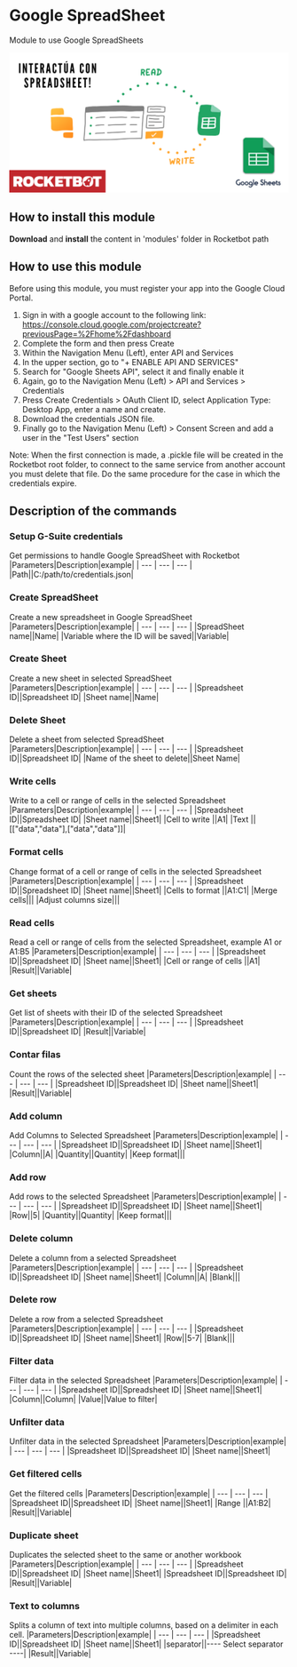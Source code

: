 



# Google SpreadSheet
  
Module to use Google SpreadSheets  
  
![banner](imgs/Banner_Google-SpreadSheets.png)
## How to install this module
  
__Download__ and __install__ the content in 'modules' folder in Rocketbot path  



## How to use this module

Before using this module, you must register your app into the Google Cloud Portal.

1. Sign in with a google account to the following link: https://console.cloud.google.com/projectcreate?previousPage=%2Fhome%2Fdashboard
2. Complete the form and then press Create
3. Within the Navigation Menu (Left), enter API and Services
4. In the upper section, go to "+ ENABLE API AND SERVICES"
5. Search for "Google Sheets API", select it and finally enable it
6. Again, go to the Navigation Menu (Left) > API and Services > Credentials
7. Press Create Credentials > OAuth Client ID, select Application Type: Desktop App, enter a name and create.
8. Download the credentials JSON file.
9. Finally go to the Navigation Menu (Left) > Consent Screen and add a user in the "Test Users" section

Note: When the first connection is made, a .pickle file will be created in the Rocketbot root folder, to connect to the same service from another account you must delete
that file. Do the same procedure for the case in which the credentials expire.


## Description of the commands

### Setup G-Suite credentials
  
Get permissions to handle Google SpreadSheet with Rocketbot
|Parameters|Description|example|
| --- | --- | --- |
|Path||C:/path/to/credentials.json|

### Create SpreadSheet
  
Create a new spreadsheet in Google SpreadSheet
|Parameters|Description|example|
| --- | --- | --- |
|SpreadSheet name||Name|
|Variable where the ID will be saved||Variable|

### Create Sheet
  
Create a new sheet in selected SpreadSheet
|Parameters|Description|example|
| --- | --- | --- |
|Spreadsheet ID||Spreadsheet ID|
|Sheet name||Name|

### Delete Sheet
  
Delete a sheet from selected SpreadSheet
|Parameters|Description|example|
| --- | --- | --- |
|Spreadsheet ID||Spreadsheet ID|
|Name of the sheet to delete||Sheet Name|

### Write cells
  
Write to a cell or range of cells in the selected Spreadsheet
|Parameters|Description|example|
| --- | --- | --- |
|Spreadsheet ID||Spreadsheet ID|
|Sheet name||Sheet1|
|Cell to write ||A1|
|Text ||[["data","data"],["data","data"]]|

### Format cells
  
Change format of a cell or range of cells in the selected Spreadsheet
|Parameters|Description|example|
| --- | --- | --- |
|Spreadsheet ID||Spreadsheet ID|
|Sheet name||Sheet1|
|Cells to format ||A1:C1|
|Merge cells|||
|Adjust columns size|||

### Read cells
  
Read a cell or range of cells from the selected Spreadsheet, example A1 or A1:B5
|Parameters|Description|example|
| --- | --- | --- |
|Spreadsheet ID||Spreadsheet ID|
|Sheet name||Sheet1|
|Cell or range of cells ||A1|
|Result||Variable|

### Get sheets
  
Get list of sheets with their ID of the selected Spreadsheet
|Parameters|Description|example|
| --- | --- | --- |
|Spreadsheet ID||Spreadsheet ID|
|Result||Variable|

### Contar filas
  
Count the rows of the selected sheet
|Parameters|Description|example|
| --- | --- | --- |
|Spreadsheet ID||Spreadsheet ID|
|Sheet name||Sheet1|
|Result||Variable|

### Add column
  
Add Columns to Selected Spreadsheet
|Parameters|Description|example|
| --- | --- | --- |
|Spreadsheet ID||Spreadsheet ID|
|Sheet name||Sheet1|
|Column||A|
|Quantity||Quantity|
|Keep format|||

### Add row
  
Add rows to the selected Spreadsheet
|Parameters|Description|example|
| --- | --- | --- |
|Spreadsheet ID||Spreadsheet ID|
|Sheet name||Sheet1|
|Row||5|
|Quantity||Quantity|
|Keep format|||

### Delete column
  
Delete a column from a selected Spreadsheet
|Parameters|Description|example|
| --- | --- | --- |
|Spreadsheet ID||Spreadsheet ID|
|Sheet name||Sheet1|
|Column||A|
|Blank|||

### Delete row
  
Delete a row from a selected Spreadsheet
|Parameters|Description|example|
| --- | --- | --- |
|Spreadsheet ID||Spreadsheet ID|
|Sheet name||Sheet1|
|Row||5-7|
|Blank|||

### Filter data
  
Filter data in the selected Spreadsheet
|Parameters|Description|example|
| --- | --- | --- |
|Spreadsheet ID||Spreadsheet ID|
|Sheet name||Sheet1|
|Column||Column|
|Value||Value to filter|

### Unfilter data
  
Unfilter data in the selected Spreadsheet
|Parameters|Description|example|
| --- | --- | --- |
|Spreadsheet ID||Spreadsheet ID|
|Sheet name||Sheet1|

### Get filtered cells
  
Get the filtered cells
|Parameters|Description|example|
| --- | --- | --- |
|Spreadsheet ID||Spreadsheet ID|
|Sheet name||Sheet1|
|Range ||A1:B2|
|Result||Variable|

### Duplicate sheet
  
Duplicates the selected sheet to the same or another workbook
|Parameters|Description|example|
| --- | --- | --- |
|Spreadsheet ID||Spreadsheet ID|
|Sheet name||Sheet1|
|Spreadsheet ID||Spreadsheet ID|
|Result||Variable|

### Text to columns
  
Splits a column of text into multiple columns, based on a delimiter in each cell.
|Parameters|Description|example|
| --- | --- | --- |
|Spreadsheet ID||Spreadsheet ID|
|Sheet name||Sheet1|
|separator||---- Select separator ----|
|Result||Variable|
